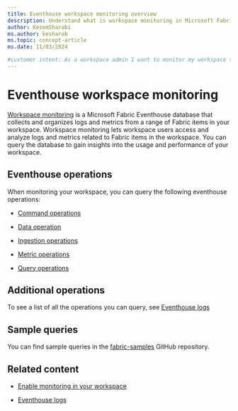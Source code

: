 ```yaml
---
title: Eventhouse workspace monitoring overview
description: Understand what is workspace monitoring in Microsoft Fabric and how it can help you to gain insights into the usage and performance of your workspace.
author: KesemSharabi
ms.author: kesharab
ms.topic: concept-article
ms.date: 11/03/2024

#customer intent: As a workspace admin I want to monitor my workspace to gain insights into the usage and performance of my workspace so that I can optimize my workspace and improve the user experience.
---
```


# Eventhouse workspace monitoring

[Workspace monitoring](../get-started/workspace-monitoring-overview.md) is a Microsoft Fabric Eventhouse database that collects and organizes logs and metrics from a range of Fabric items in your workspace. Workspace monitoring lets workspace users access and analyze logs and metrics related to Fabric items in the workspace. You can query the database to gain insights into the usage and performance of your workspace.

## Eventhouse operations

When monitoring your workspace, you can query the following eventhouse operations:

* [Command operations](command-operations.md)

* [Data operation](data-operations.md)

* [Ingestion operations](ingestion-operations.md)

* [Metric operations](metric-operations.md)

* [Query operations](query-operations.md)

## Additional operations

To see a list of all the operations you can query, see [Eventhouse logs](../get-started/eventhouse-logs.md)

## Sample queries

You can find sample queries in the [fabric-samples](https://github.com/microsoft/fabric-samples) GitHub repository.

## Related content

* [Enable monitoring in your workspace](enable-workspace-monitoring.md)

* [Eventhouse logs](eventhouse-logs.md)